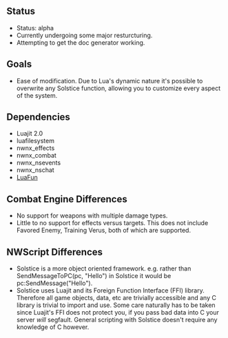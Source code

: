 ## Status
* Status: alpha
* Currently undergoing some major resturcturing.
* Attempting to get the doc generator working.

## Goals
* Ease of modification.  Due to Lua's dynamic nature it's possible to
  overwrite any Solstice function, allowing you to customize every
  aspect of the system.

## Dependencies
* Luajit 2.0
* luafilesystem
* nwnx_effects
* nwnx_combat
* nwnx_nsevents
* nwnx_nschat
* [LuaFun](https://github.com/rtsisyk/luafun)

## Combat Engine Differences
* No support for weapons with multiple damage types.
* Little to no support for effects versus targets.  This does not
  include Favored Enemy, Training Verus, both of which are supported.

## NWScript Differences
* Solstice is a more object oriented framework.  e.g. rather than
  SendMessageToPC(pc, "Hello") in Solstice it would be
  pc:SendMessage("Hello").
* Solstice uses Luajit and its Foreign Function Interface (FFI) library.
  Therefore all game objects, data, etc are trivially accessible and any C
  library is trivial to import and use.  Some care naturally has to be
  taken since Luajit's FFI does not protect you, if you pass bad data
  into C your server _will_ segfault. General scripting with Solstice
  doesn't require any knowledge of C however.
